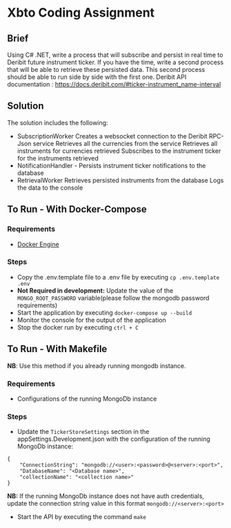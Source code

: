 # Xbto Coding Assignment

## Brief

Using C# .NET, write a process that will subscribe and persist in real time to Deribit future instrument ticker. If you have the time, write a second process that will be able to retrieve these persisted data. This second process should be able to run side by side with the first one. Deribit API documentation : https://docs.deribit.com/#ticker-instrument_name-interval

## Solution

The solution includes the following:

- SubscriptionWorker
    Creates a websocket connection to the Deribit RPC-Json service
    Retrieves all the currencies from the service
    Retrieves all instruments for currencies retrieved
    Subscribes to the instrument ticker for the instruments retrieved
- NotificationHandler - Persists instrument ticker notifications to the database
- RetrievalWorker
    Retrieves persisted instruments from the database
    Logs the data to the console

## To Run - With Docker-Compose

### Requirements

- [Docker Engine](https://docs.docker.com/engine/install/)

### Steps

- Copy the .env.template file to a .env file by executing `cp .env.template .env`
- **Not Required in development:** Update the value of the `MONGO_ROOT_PASSWORD` variable(please follow the mongodb password requirements)
- Start the application by executing `docker-compose up --build`
- Monitor the console for the output of the application
- Stop the docker run by executing `ctrl + C`

## To Run - With Makefile

**NB**: Use this method if you already running mongodb instance.

### Requirements

- Configurations of the running MongoDb instance

### Steps

- Update the `TickerStoreSettings` section in the appSettings.Development.json with the configuration of the running MongoDb instance:

```
{
    "ConnectionString": "mongodb://<user>:<password>@<server>:<port>",
    "DatabaseName": "<Database name>",
    "collectionName": "<collection name>"
}
```

**NB:** If the running MongoDb instance does not have auth credentials, update the connection string value in this format `mongodb://<server>:<port>`

- Start the API by executing the command `make`
